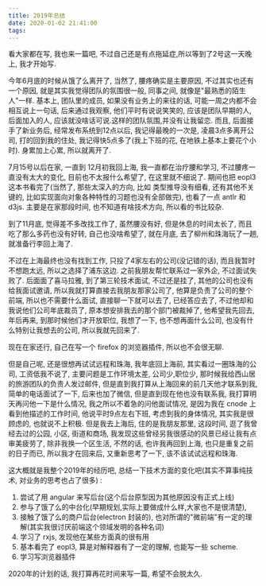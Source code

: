 ```yaml
---
title: 2019年总结
date: 2020-01-02 21:41:00
tags:
---
```


看大家都在写, 我也来一篇吧, 不过自己还是有点拖延症,所以等到了2号这一天晚上, 我才开始写.


今年6月底的时候从饿了么离开了, 当然了, 腰疼确实是主要原因, 不过其实也还有一个原因, 就是其实我觉得团队的氛围很一般, 同事之间, 就像是"最熟悉的陌生人"一样. 基本上, 团队里的成员, 如果没有业务上的来往的话, 可能一周之内都不会相互说上一句话, 后来通过我观察, 他们平时有说说笑笑的, 应该是团队早期的人, 后面加入的人, 应该就没啥话可说.这样的团队氛围,并没有让我留恋. 而且, 后面接手了新业务后, 经常发布系统到12点以后, 我记得最晚的一次是, 凌晨3点多离开公司, 打的回到我的住处, 我记得快5点多了(我上下班的花, 在地铁上基本上要花个小时). 身累加上心累, 所以就离开了.


7月15号以后在家, 一直到 12月初我回上海, 我一直都在治疗腰和学习, 不过腰疼一直没有太大的变化, 目前也不太报什么希望了, 在这里就不细说了. 期间也把 eopl3 这本书看完了(当然了, 那些太深入的方向, 比如 类型推导没有细看, 还有其他不关键的, 比如实现面向对象各种特性的习题也没有全部做完), 也看了一点 antlr 和 d3js. 主要是在家那段时间, 也不知道有啥技术方向, 所以看的书比较杂.

到了11月底, 觉得差不多改找工作了, 虽然腰没有好, 但是休息的时间太长了, 而且吃了那么多药也没有好转, 自己也没啥希望了, 就在月底, 去了柳州和珠海玩了一趟, 就准备行李回上海了.

不过在上海最终也没有找到工作, 只投了4家左右的公司(没记错的话), 而且我暂时不想跑太远, 所以之选择了浦东这边. 之前我朋友帮忙联系过一家外企, 不过面试失败了. 后面面了喜马拉雅, 到了第三轮技术面试, 不过还是挂了, 其他的公司也没有给我面试邀请, 所以我就打算直接去我朋友那家公司了, 他算是负责了公司的整个前端, 所以也不需要什么面试, 直接聊一下就可以去了, 已经答应去了, 不过他却和我说他们公司年底裁员了, 原本想安排我去的那个部门被裁掉了, 他希望我先回去, 年后再来, 到那时候他们才开放职位, 我想了一下, 也不想再面什么公司, 也没有什么特别让我想去的公司, 所以我就先回来了.

现在在家还行, 自己在写一个 firefox 的浏览器插件, 所以也不会很无聊.

但是自己呢, 还是很想再试试远程和珠海, 我年底回上海前, 其实看过一圈珠海的公司, 工资低我不说了, 主要问题是工作环境太差, 公司少,职位少, 那时候我给西山居的旅游团队的负责人发过邮件, 但是直到我打算从上海回来的前几天他才联系到我, 简单的电话面试了一下, 后来也加了微信, 但是直到现在他也没有联系我, 我打算明天再问他一下是什么情况, 我之所以不着急的问他面试情况, 是因为我在 cnode 上看到他描述的工作时间, 他说平时9点左右下班, 考虑到我的身体情况, 其实我是很顾虑的, 也就说不上积极. 但是我去上海后, 住的是我朋友那里, 这段时间, 逛了我曾经去过的公园, 小区, 街道和商场, 我发现这些曾经另我很感动的风景已经让我有点审美疲劳了, 除非我换一个区生活, 不然的话, 也许我再回到上海, 也只是重复之前的日子而已, 所以我才在回来后, 又重新思考了一下, 该不该试试远程和珠海.

这大概就是我整个2019年的经历吧, 总结一下技术方面的变化吧(其实不算事纯技术, 对业务的思考也占了很多) :
1. 尝试了用 angular 来写后台(这个后台原型因为其他原因没有正式上线)
2. 参与了饿了么的中台化(早期规划,实际上要做成什么样,大家也不是很清楚),
3. 接触了饿了么的商户后台(electron 封装的), 也对所谓的"微前端"有一定的理解(其实我很讨厌前端这个领域发明的各种名词)
4. 学习了 rxjs, 发现他在某些方面真的很有用
5. 基本看完了 eopl3, 算是对解释器有了一定的理解, 也能写一些 scheme.
6. 学习写浏览器插件


2020年的计划的话, 我打算再花时间来写一篇, 希望不会脱太久.